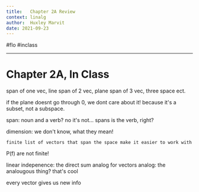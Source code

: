 ```yaml
---
title:   Chapter 2A Review
context: linalg
author:  Huxley Marvit
date: 2021-09-23
---
```


#flo  #inclass 

***


# Chapter 2A, In Class

span of one vec, line
span of 2 vec, plane
span of 3 vec, three space
ect.

if the plane doesnt go through 0, we dont care about it! because it's a subset, not a subspace.

span: noun and a verb? no it's not... spans is the verb, right?

dimension: we don't know, what they mean! 

```ad-qoute
finite list of vectors that span the space make it easier to work with
```

P(f) are not finite!



linear indepenence: the direct sum analog for vectors
analog: the analougous thing? that's cool


every vector gives us new info 






